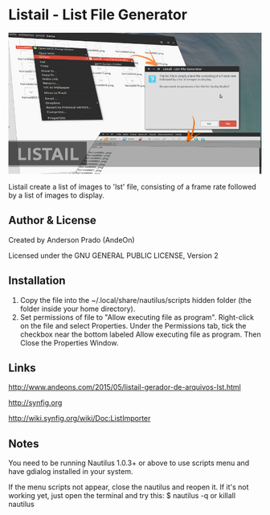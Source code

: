 Listail - List File Generator
=================================
![Listail](https://github.com/andeon/listail/blob/master/screenshot.jpg)

Listail create a list of images to 'lst' file, consisting of a frame rate 
followed by a list of images to display.

Author & License
-----------------
Created by Anderson Prado (AndeOn)

Licensed under the GNU GENERAL PUBLIC LICENSE, Version 2

Installation
------------
1. Copy the file into the ~/.local/share/nautilus/scripts hidden folder (the folder inside your home directory).
2. Set permissions of file to "Allow executing file as program". Right-click on the file and select Properties. Under the Permissions tab, tick the checkbox near the bottom labeled Allow executing file as program. Then Close the Properties Window.

Links
-----
http://www.andeons.com/2015/05/listail-gerador-de-arquivos-lst.html

http://synfig.org

http://wiki.synfig.org/wiki/Doc:ListImporter

Notes
-----
You need to be running Nautilus 1.0.3+ or above to use scripts menu and have gdialog installed in your system.

If the menu scripts not appear, close the nautilus and reopen it. If it's not working yet, just open the terminal and try this: $ nautilus -q or killall nautilus

